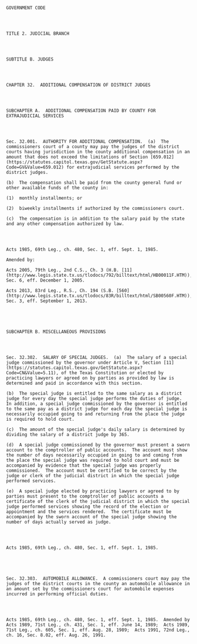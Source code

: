 ﻿
    
    
    	
    					
    
    
    GOVERNMENT CODE
    
      
    
    
    TITLE 2. JUDICIAL BRANCH
    
      
    
    
    SUBTITLE B. JUDGES
    
      
    
    
    CHAPTER 32.  ADDITIONAL COMPENSATION OF DISTRICT JUDGES
    
      
    
    
    SUBCHAPTER A.  ADDITIONAL COMPENSATION PAID BY COUNTY FOR EXTRAJUDICIAL SERVICES
    
      
    
    
    Sec. 32.001.  AUTHORITY FOR ADDITIONAL COMPENSATION.  (a)  The commissioners court of a county may pay the judges of the district courts having jurisdiction in the county additional compensation in an amount that does not exceed the limitations of Section [659.012](https://statutes.capitol.texas.gov/GetStatute.aspx?Code=GV&Value=659.012) for extrajudicial services performed by the district judges.
    
    (b)  The compensation shall be paid from the county general fund or other available funds of the county in:
    
    (1)  monthly installments; or
    
    (2)  biweekly installments if authorized by the commissioners court.
    
    (c)  The compensation is in addition to the salary paid by the state and any other compensation authorized by law.
    
    
    
    
    Acts 1985, 69th Leg., ch. 480, Sec. 1, eff. Sept. 1, 1985.
    
    Amended by: 
    
    Acts 2005, 79th Leg., 2nd C.S., Ch. 3 (H.B. [11](http://www.legis.state.tx.us/tlodocs/792/billtext/html/HB00011F.HTM)), Sec. 6, eff. December 1, 2005.
    
    Acts 2013, 83rd Leg., R.S., Ch. 194 (S.B. [560](http://www.legis.state.tx.us/tlodocs/83R/billtext/html/SB00560F.HTM)), Sec. 3, eff. September 1, 2013.
    
    
    
    
    
    SUBCHAPTER B. MISCELLANEOUS PROVISIONS
    
      
    
    
    Sec. 32.302.  SALARY OF SPECIAL JUDGES.  (a)  The salary of a special judge commissioned by the governor under Article V, Section [11](https://statutes.capitol.texas.gov/GetStatute.aspx?Code=CN&Value=5.11), of the Texas Constitution or elected by practicing lawyers or agreed on by parties as provided by law is determined and paid in accordance with this section.
    
    (b)  The special judge is entitled to the same salary as a district judge for every day the special judge performs the duties of judge.  In addition, a special judge commissioned by the governor is entitled to the same pay as a district judge for each day the special judge is necessarily occupied going to and returning from the place the judge is required to hold court.
    
    (c)  The amount of the special judge's daily salary is determined by dividing the salary of a district judge by 365.
    
    (d)  A special judge commissioned by the governor must present a sworn account to the comptroller of public accounts.  The account must show the number of days necessarily occupied in going to and coming from the place the special judge was required to hold court and must be accompanied by evidence that the special judge was properly commissioned.  The account must be certified to be correct by the judge or clerk of the judicial district in which the special judge performed services.
    
    (e)  A special judge elected by practicing lawyers or agreed to by parties must present to the comptroller of public accounts a certificate of the clerk of the judicial district in which the special judge performed services showing the record of the election or appointment and the services rendered.  The certificate must be accompanied by the sworn account of the special judge showing the number of days actually served as judge.
    
    
    
    
    Acts 1985, 69th Leg., ch. 480, Sec. 1, eff. Sept. 1, 1985.
    
    
    
    
    
    Sec. 32.303.  AUTOMOBILE ALLOWANCE.  A commissioners court may pay the judges of the district courts in the county an automobile allowance in an amount set by the commissioners court for automobile expenses incurred in performing official duties.
    
    
    
    
    Acts 1985, 69th Leg., ch. 480, Sec. 1, eff. Sept. 1, 1985.  Amended by Acts 1989, 71st Leg., ch. 431, Sec. 1, eff. June 14, 1989;  Acts 1989, 71st Leg., ch. 605, Sec. 1, eff. Aug. 28, 1989;  Acts 1991, 72nd Leg., ch. 16, Sec. 8.02, eff. Aug. 26, 1991.
    
    
    
    
    				
